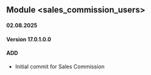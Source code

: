 ## Module <sales_commission_users>

#### 02.08.2025
#### Version 17.0.1.0.0
#### ADD
- Initial commit for Sales Commission

